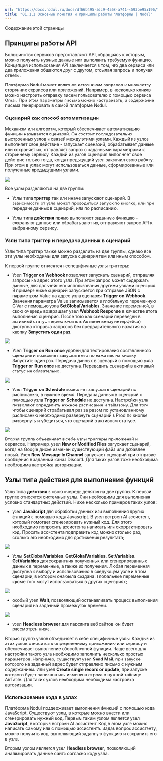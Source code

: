 ```yaml
---
url: "https://docs.nodul.ru/docs/df66b495-5dc9-4558-a741-4593be95a196/"
title: "01.1.1 Основные понятия и принципы работы платформы | Nodul"
---
```


Содержание этой страницы

## Принципы работы API [​](https://docs.nodul.ru/docs/df66b495-5dc9-4558-a741-4593be95a196/\#%D0%BF%D1%80%D0%B8%D0%BD%D1%86%D0%B8%D0%BF%D1%8B-%D1%80%D0%B0%D0%B1%D0%BE%D1%82%D1%8B-api "Прямая ссылка на Принципы работы API")

Большинство сервисов предоставляют API, обращаясь к которым, можно получить нужные данные или выполнить требуемую функцию. Концепция использования API заключается в том, что два сервиса или два приложения общаются друг с другом, отсылая запросы и получая ответы.

Платформа Nodul может являться источником запросов к множеству сторонних сервисов или приложений. Например, в несколько кликов можно настроить отправку писем пользователю с помощью сервиса Gmail. При этом параметры письма можно настраивать, а содержание письма генерировать в самой платформе Nodul.

### Сценарий как способ автоматизации [​](https://docs.nodul.ru/docs/df66b495-5dc9-4558-a741-4593be95a196/\#%D1%81%D1%86%D0%B5%D0%BD%D0%B0%D1%80%D0%B8%D0%B9-%D0%BA%D0%B0%D0%BA-%D1%81%D0%BF%D0%BE%D1%81%D0%BE%D0%B1-%D0%B0%D0%B2%D1%82%D0%BE%D0%BC%D0%B0%D1%82%D0%B8%D0%B7%D0%B0%D1%86%D0%B8%D0%B8 "Прямая ссылка на Сценарий как способ автоматизации")

Механизм или алгоритм, который обеспечивает автоматизацию функции называется сценарий. Он состоит последовательно выстроенных узлов и связей между этими узлами. Каждый из узлов выполняет свое действие \- запускает сценарий, обрабатывает данные или сохраняет их, отправляет запрос с заданными параметрами к стороннему сервису. Каждый из узлов сценария выполняет свое действие только тогда, когда предыдущий узел закончил свою работу. При этом в узлах могут использоваться данные, сформированные или полученные предыдущими узлами.

![](https://docs.nodul.ru/img/notion/46af31d6-cbe3-412c-a028-efaea225edf6/Untitled.gif)

Все узлы разделяются на две группы:

- Узлы типа **триггер** так или иначе запускают сценарий. В зависимости от узла может проводиться запуск по кнопке, или при передаче данных в сценарий, или по расписанию.

- Узлы типа **действия** прямо выполняют заданную функцию \- сохраняют данные или обрабатывают их, отправляют запрос API к выбранному сервису.

### Узлы типа триггер и передача данных в сценарий [​](https://docs.nodul.ru/docs/df66b495-5dc9-4558-a741-4593be95a196/\#%D1%83%D0%B7%D0%BB%D1%8B-%D1%82%D0%B8%D0%BF%D0%B0-%D1%82%D1%80%D0%B8%D0%B3%D0%B3%D0%B5%D1%80-%D0%B8-%D0%BF%D0%B5%D1%80%D0%B5%D0%B4%D0%B0%D1%87%D0%B0-%D0%B4%D0%B0%D0%BD%D0%BD%D1%8B%D1%85-%D0%B2-%D1%81%D1%86%D0%B5%D0%BD%D0%B0%D1%80%D0%B8%D0%B9 "Прямая ссылка на Узлы типа триггер и передача данных в сценарий")

Узлы типа триггер также можно разделить на две группы, однако все эти узлы необходимы для запуска сценария тем или иным способом.

К первой группе относятся неспецифичные узлы триггеры:

- Узел **Trigger on Webhook** позволяет запускать сценарий, отправляя запросы на адрес этого узла. При этом запрос может содержать данные, для дальнейшего использования другими узлами сценария. В примере ниже сценарий запускается при отправке JSON с параметром Value на адрес узла сценария **Trigger on Webhook**. Значения параметра Value записывается в глобальную переменную GlVar с помощью узла **SetGlobalVariables**. Значение переменной, в свою очередь возвращает узел **Webhook Response** в качестве итога выполнения сценария. После того как сценарий переведен в активный статус (переключатель Активен внизу интерфейса) доступна отправка запросов без предварительного нажатия на кнопку **Запустить один раз**.

![](https://docs.nodul.ru/img/notion/8287fd76-7033-4163-9cb6-c401fd734978/Untitled.gif)

- Узел **Trigger on Run once** удобен для тестирования составленного сценария и позволяет запускать его по нажатию на кнопку Запустить один раз. Передача данных в сценарий с помощью узла **Trigger on Run once** не доступна. Переводить сценарий в активный статус не обязательно.

![](https://docs.nodul.ru/img/notion/5bef3e64-2d62-44a0-9800-9ec856b1d8fa/Untitled.gif)

- Узел **Trigger on Schedule** позволяет запускать сценарий по расписанию, в нужное время. Передача данных в сценарий с помощью узла **Trigger on Schedule** не доступна. Настройки узла позволяют определить нужное расписание и таймзону. Для того чтобы сценарий отрабатывал раз за разом по установленному расписанию необходимо развернуть сценарий в Prod по кнопке развернуть и убедиться, что сценарий в активном статусе.

![](https://docs.nodul.ru/img/notion/f8e0df65-e398-46ba-a248-ae33f8bf7c49/Untitled.gif)

Вторая группа объединяет в себе узлы триггеры приложений и сервисов. Например, узел **New or Modified Files** запускает сценарий, когда на Google диске изменен существующий файл или добавлен новый. Узел **New Message In Channel** запускает сценарий при отправке сообщения в заданный канал Discord. Для таких узлов тоже необходима необходима настройка авторизации.

## Узлы типа действия для выполнения функций [​](https://docs.nodul.ru/docs/df66b495-5dc9-4558-a741-4593be95a196/\#%D1%83%D0%B7%D0%BB%D1%8B-%D1%82%D0%B8%D0%BF%D0%B0-%D0%B4%D0%B5%D0%B9%D1%81%D1%82%D0%B2%D0%B8%D1%8F-%D0%B4%D0%BB%D1%8F-%D0%B2%D1%8B%D0%BF%D0%BE%D0%BB%D0%BD%D0%B5%D0%BD%D0%B8%D1%8F-%D1%84%D1%83%D0%BD%D0%BA%D1%86%D0%B8%D0%B9 "Прямая ссылка на Узлы типа действия для выполнения функций")

Узлы типа **действия** в свою очередь делятся на две группы. К первой группе относятся системные узлы. Они необходимы для выполнения условно стандартных действий. Ниже несколько примеров таких узлов:

- узел **JavaScript** для обработки данных или выполнения других функций с помощью кода Javascript. В узел встроен AI ассистент, который помогает сгенерировать нужный код. Для этого необходимо попросить ассистента написать или скорректировать код. Просить ассистента подправить код можно столько раз, сколько это необходимо для достижения результата;

![](https://docs.nodul.ru/img/notion/1e93c557-31d9-4590-b082-f2674517f7f0/Untitled.gif)

- Узлы **SetGlobalVariables**, **GetGlobalVariables**, **SetVariables**, **GetVariables** для сохранения полученных или сгенерированных данных в переменные, а также их получения. Любая переменная доступна к выбору и использованию в следующем узле и в том сценарии, в котором она была создана. Глобальные переменные кроме того могут использоваться в других сценариях;

![](https://docs.nodul.ru/img/notion/9a3c2563-d6a3-4aa7-8d76-38ab80ed2317/Untitled.gif)

- особый узел **Wait**, позволяющий останавливать процесс выполнения сценария на заданный промежуток времени.

![](https://docs.nodul.ru/img/notion/b8f9e80c-909a-481b-b728-059fde78e144/Untitled.gif)

- узел **Headless browser** для парсинга веб сайтов, он будет рассмотрен ниже.

Вторая группа узлов объединяет в себе специфичные узлы. Каждый из этих узлов относится к определенному приложению или сервису и обеспечивает выполнение обособленной функции. Чаще всего для настройки такого узла необходимо заполнить несколько простых параметров. Например, существует узел **Send Mail**, при запуске которого на заданный адрес будет отправлено письмо с нужным содержанием. Или узел **Create single record or update**, при запуске которого будет записана или изменена строка в нужной таблице AirTable. Для таких узлов необходима необходима настройка авторизации.

### Использование кода в узлах [​](https://docs.nodul.ru/docs/df66b495-5dc9-4558-a741-4593be95a196/\#%D0%B8%D1%81%D0%BF%D0%BE%D0%BB%D1%8C%D0%B7%D0%BE%D0%B2%D0%B0%D0%BD%D0%B8%D0%B5-%D0%BA%D0%BE%D0%B4%D0%B0-%D0%B2-%D1%83%D0%B7%D0%BB%D0%B0%D1%85 "Прямая ссылка на Использование кода в узлах")

Платформа Nodul поддерживает выполнения функций с помощью кода JavaScript. Cуществуют узлы, в которые можно внести или сгенерировать нужный код. Первым таким узлом является узел **JavaScript**, в который встроен AI ассистент. Код в этом узле можно написать самому или с помощью ассистента. Задав вопрос ассистенту, можно получить код, выполняющий заданную функцию и сохранить его в узле.

Вторым узлом является узел **Headless browser**, позволяющий анализировать данные сайта согласно коду узла.